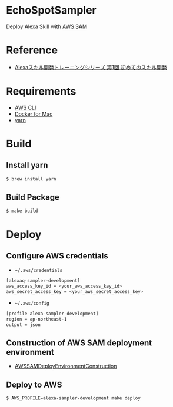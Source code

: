 EchoSpotSampler
=======

Deploy Alexa Skill with [AWS SAM](https://github.com/awslabs/serverless-application-model)

# Reference
- [Alexaスキル開発トレーニングシリーズ 第1回 初めてのスキル開発](https://developer.amazon.com/ja/blogs/alexa/post/6e716e5c-55b0-445b-b936-9cfac4712e7b/training-1)

# Requirements

- [AWS CLI](https://aws.amazon.com/cli/)
- [Docker for Mac](https://www.docker.com/docker-mac)
- [yarn](https://yarnpkg.com)

# Build

## Install yarn

```bash
$ brew install yarn
```

## Build Package

```bash
$ make build
```

# Deploy

## Configure AWS credentials

- `~/.aws/credentials`

```bash
[alexaq-sampler-development]
aws_access_key_id = <your_aws_access_key_id>
aws_secret_access_key = <your_aws_secret_access_key>
```

- `~/.aws/config`

```bash
[profile alexa-sampler-development]
region = ap-northeast-1
output = json
```

## Construction of AWS SAM deployment environment

- [AWSSAMDeployEnvironmentConstruction](https://github.com/kongmingstrap/AWSSAMDeployEnvironmentConstruction)


## Deploy to AWS

```bash
$ AWS_PROFILE=alexa-sampler-development make deploy
```